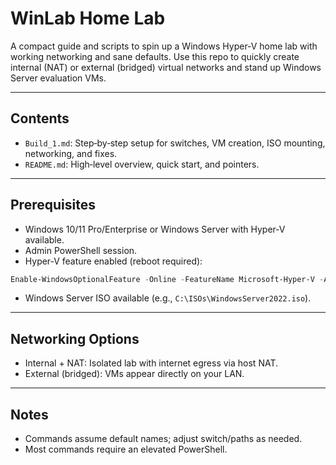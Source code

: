 # WinLab Home Lab

A compact guide and scripts to spin up a Windows Hyper‑V home lab with working networking and sane defaults. Use this repo to quickly create internal (NAT) or external (bridged) virtual networks and stand up Windows Server evaluation VMs.

---

## Contents

- `Build_1.md`: Step‑by‑step setup for switches, VM creation, ISO mounting, networking, and fixes.
- `README.md`: High‑level overview, quick start, and pointers.

---

## Prerequisites

- Windows 10/11 Pro/Enterprise or Windows Server with Hyper‑V available.
- Admin PowerShell session.
- Hyper‑V feature enabled (reboot required):

```powershell
Enable-WindowsOptionalFeature -Online -FeatureName Microsoft-Hyper-V -All
```

- Windows Server ISO available (e.g., `C:\ISOs\WindowsServer2022.iso`).

---

## Networking Options

- Internal + NAT: Isolated lab with internet egress via host NAT.
- External (bridged): VMs appear directly on your LAN.

---

## Notes

- Commands assume default names; adjust switch/paths as needed.
- Most commands require an elevated PowerShell.
